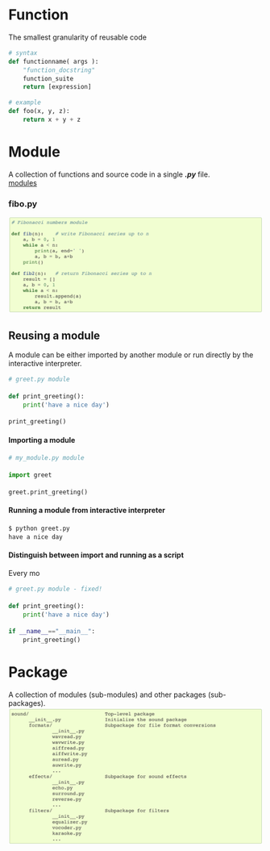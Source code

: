 # Function
The smallest granularity of reusable code
```python
# syntax
def functionname( args ):
    "function_docstring"
    function_suite
    return [expression]
```
```python
# example
def foo(x, y, z):
    return x + y + z
```
# Module
A collection of functions and source code in a single ***.py*** file.  
[modules](https://docs.python.org/3/tutorial/modules.html#modules)  
 ### fibo.py
![](/images/p14-1.png)
## Reusing a module
A module can be either imported by another module or run directly by the interactive interpreter.
```python
# greet.py module

def print_greeting():
    print('have a nice day')

print_greeting()
```
#### Importing a module
```python
# my_module.py module

import greet

greet.print_greeting()
```
#### Running a module from interactive interpreter
```cmd
$ python greet.py
have a nice day
```
#### Distinguish between import and running as a script
Every mo
```python
# greet.py module - fixed!

def print_greeting():
    print('have a nice day')

if __name__=="__main__":
    print_greeting()
```
# Package
A collection of modules (sub-modules) and other packages (sub-packages).
![](/images/p14-2.png)
<!--stackedit_data:
eyJoaXN0b3J5IjpbLTYxNDYwNDgwMCw2NTY2ODM3NywtMjAzMz
MxNzE0NCwxNDQ0NDc3NTY3LDEwMTI5ODM1OTZdfQ==
-->